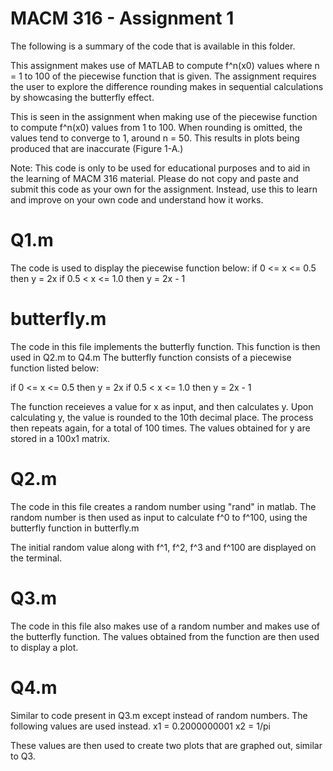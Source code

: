 # MACM 316 - Assignment 1
The following is a summary of the code that is available in this folder.

This assignment makes use of MATLAB to compute f^n(x0) values where n = 1 to 100 of the piecewise function that is given. The assignment requires the user to explore the difference rounding makes in sequential calculations by showcasing the butterfly effect.

This is seen in the assignment when making use of the piecewise function to compute f^n(x0) values from 1 to 100. When rounding is omitted, the values tend to converge to 1, around n = 50. This results in plots being produced that are inaccurate (Figure 1-A.)


Note: 
This code is only to be used for educational purposes and to aid in the learning of MACM 316 material.
Please do not copy and paste and submit this code as your own for the assignment.
Instead, use this to learn and improve on your own code and understand how it works.

# Q1.m
The code is used to display the piecewise function below:
if 0 <=  x <= 0.5 then y = 2x
if 0.5 < x <= 1.0 then y = 2x - 1


# butterfly.m
The code in this file implements the butterfly function. This function is then used in Q2.m to Q4.m
The butterfly function consists of a piecewise function listed below:

if 0 <=  x <= 0.5 then y = 2x
if 0.5 < x <= 1.0 then y = 2x - 1

The function receieves a value for x as input, and then calculates y.
Upon calculating y, the value is rounded to the 10th decimal place.
The process then repeats again, for a total of 100 times. 
The values obtained for y are stored in a 100x1 matrix. 

# Q2.m
The code in this file creates a random number using "rand" in matlab.
The random number is then used as input to calculate f^0 to f^100, using the butterfly function in 
butterfly.m

The initial random value along with f^1, f^2, f^3 and f^100 are displayed on the terminal.


# Q3.m
The code in this file also makes use of a random number and makes use of the butterfly function.
The values obtained from the function are then used to display a plot.

# Q4.m
Similar to code present in Q3.m except instead of random numbers. The following values are used instead.
x1 = 0.2000000001
x2 = 1/pi

These values are then used to create two plots that are graphed out, similar to Q3. 

